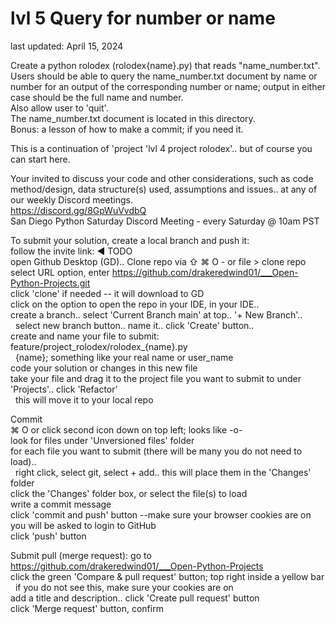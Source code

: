 # lvl 5 Query for number or name
last updated: April 15, 2024

Create a python rolodex (rolodex{name}.py) that reads "name_number.txt".<br>
Users should be able to query the name_number.txt document by name or number for an output of the corresponding number or name; output in either case should be the full name and number. <br>
Also allow user to 'quit'. <br>
The name_number.txt document is located in this directory.<br>
Bonus: a lesson of how to make a commit; if you need it.

This is a continuation of 'project 'lvl 4 project rolodex'..  but of course you can start here.

Your invited to discuss your code and other considerations, such as code method/design, data structure(s) used, assumptions and issues.. at any of our weekly Discord meetings. <br> 
https://discord.gg/8GpWuVvdbQ  
San Diego Python Saturday Discord Meeting  - every Saturday @ 10am PST

To submit your solution, create a local branch and push it:<br>
follow the invite link:  ◄ TODO<br>
open Github Desktop (GD)..   Clone repo via ⇧ ⌘ O   -  or file > clone repo<br>
select URL option, enter https://github.com/drakeredwind01/___Open-Python-Projects.git <br>
click 'clone' if needed -- it will download to GD <br>
click on the option to open the repo in your IDE, in your IDE.. <br>
create a branch..  select 'Current Branch main' at top..   '+ New Branch'..<br>
&nbsp; select new branch button..  name it..  click 'Create' button..<br>
create and name your file to submit: 	feature/project_rolodex/rolodex_{name}.py <br>
&nbsp; {name}; something like your real name or user_name<br>
code your solution or changes in this new file<br>
take your file and drag it to the project file you want to submit to under 'Projects'..  click 'Refactor'<br>
&nbsp; this will move it to your local repo

Commit <br>
⌘ O  or click second icon down on top left; looks like -o-<br>
look for files under 'Unversioned files' folder<br>
for each file you want to submit (there will be many you do not need to load)..<br>
&nbsp; right click, select git, select + add..  this will place them in the 'Changes' folder<br>
click the 'Changes' folder box, or select the file(s) to load<br>
write a commit message<br>
click 'commit and push' button   --make sure your browser cookies are on<br>
you will be asked to login to GitHub<br>
click 'push' button   

Submit pull (merge request): 
go to https://github.com/drakeredwind01/___Open-Python-Projects <br> 
click the green 'Compare & pull request' button; top right inside a yellow bar <br> 
&nbsp; if you do not see this, make sure your cookies are on <br> 
add a title and description.. click 'Create pull request' button <br> 
click 'Merge request' button, confirm
